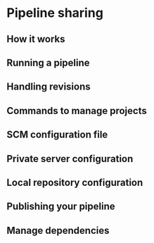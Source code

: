 # Pipeline sharing
## How it works
## Running a pipeline
## Handling revisions
## Commands to manage projects
## SCM configuration file
## Private server configuration
## Local repository configuration
## Publishing your pipeline
## Manage dependencies


